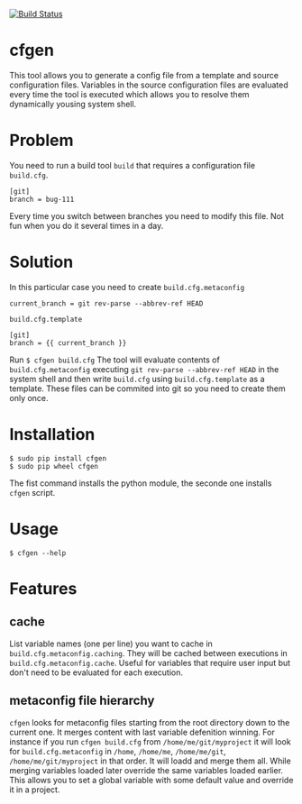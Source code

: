 [![Build Status](https://travis-ci.org/rzhilkibaev/cfgen.png?branch=master)](https://travis-ci.org/rzhilkibaev/cfgen)

# cfgen
This tool allows you to generate a config file from a template and source configuration files. Variables in the source configuration files are evaluated every time the tool is executed which allows you to resolve them dynamically yousing system shell.

# Problem
You need to run a build tool `build` that requires a configuration file `build.cfg`.
```
[git]
branch = bug-111
```
Every time you switch between branches you need to modify this file. Not fun when you do it several times in a day.

# Solution
In this particular case you need to create `build.cfg.metaconfig`
```
current_branch = git rev-parse --abbrev-ref HEAD
```
`build.cfg.template`
```
[git]
branch = {{ current_branch }}
```
Run `$ cfgen build.cfg`
The tool will evaluate contents of `build.cfg.metaconfig` executing `git rev-parse --abbrev-ref HEAD` in the system shell and then write `build.cfg` using `build.cfg.template` as a template. These files can be commited into git so you need to create them only once.

# Installation
```
$ sudo pip install cfgen
$ sudo pip wheel cfgen
```
The fist command installs the python module, the seconde one installs `cfgen` script.

# Usage

`$ cfgen --help`

# Features
## cache
List variable names (one per line) you want to cache in `build.cfg.metaconfig.caching`. They will be cached between executions in `build.cfg.metaconfig.cache`. Useful for variables that require user input but don't need to be evaluated for each execution.
## metaconfig file hierarchy
`cfgen` looks for metaconfig files starting from the root directory down to the current one. It merges content with last variable defenition winning. For instance if you run `cfgen build.cfg` from `/home/me/git/myproject` it will look for `build.cfg.metaconfig` in `/home`, `/home/me`, `/home/me/git`, `/home/me/git/myproject` in that order. It will loadd and merge  them all. While merging variables loaded later override the same variables loaded earlier. This allows you to set a global variable with some default value and override it in a project.
